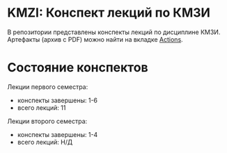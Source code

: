# KMZI: Конспект лекций по КМЗИ

В репозитории представлены конспекты лекций по дисциплине КМЗИ.
Артефакты (архив с PDF) можно найти на вкладке [Actions](https://github.com/Fe-Ti/KMZI/actions/workflows/point-blank-compile.yml).

# Состояние конспектов

Лекции первого семестра:

* конспекты завершены: 1-6
* всего лекций: 11

Лекции второго семестра:

* конспекты завершены: 1-4
* всего лекций: Н/Д
